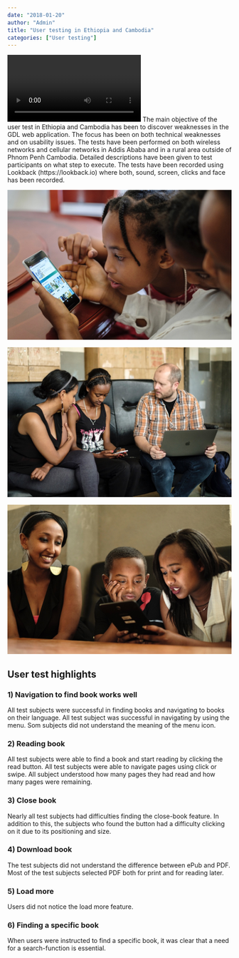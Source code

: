 ```yaml
---
date: "2018-01-20"
author: "Admin"
title: "User testing in Ethiopia and Cambodia"
categories: ["User testing"]
---
```


<video>
https://www.youtube.com/watch?v=VelE4DGzreg
</video>
The main objective of the user test in Ethiopia and Cambodia has been to discover weaknesses in the GDL web application. The focus has been on both technical weaknesses and on usability issues. The tests have been performed on both wireless networks and cellular networks in Addis Ababa and in a rural area outside of Phnom Penh Cambodia. Detailed descriptions have been given to test participants on what step to execute. The tests have been recorded using Lookback (https://lookback.io) where both, sound, screen, clicks and face has been recorded.

![](./image/20180120_img1.jpg)

![](./image/20180120_img2.jpg)

![](./image/20180120_img3.jpg)

## User test highlights

### 1) Navigation to find book works well

All test subjects were successful in finding books and navigating to books on their language. All test subject was successful in navigating by using the menu. Som subjects did not understand the meaning of the menu icon.

### 2) Reading book

All test subjects were able to find a book and start reading by clicking the read button. All test subjects were able to navigate pages using click or swipe. All subject understood how many pages they had read and how many pages were remaining.

### 3) Close book

Nearly all test subjects had difficulties finding the close-book feature. In addition to this, the subjects who found the button had a difficulty clicking on it due to its positioning and size.

### 4) Download book

The test subjects did not understand the difference between ePub and PDF. Most of the test subjects selected PDF both for print and for reading later.

### 5) Load more

Users did not notice the load more feature.

### 6) Finding a specific book

When users were instructed to find a specific book, it was clear that a need for a search-function is essential.
